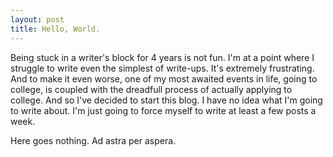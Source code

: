 ```yaml
---
layout: post
title: Hello, World.
---
```


Being stuck in a writer's block for 4 years is not fun. 
I'm at a point where I struggle to write even the simplest of write-ups. It's extremely frustrating. And to make it even worse, one of my most awaited events in life, going to college, is coupled with the dreadfull process of actually applying to college. And so I've decided to start this blog. I have no idea what I'm going to write about. I'm just going to force myself to write at least a few posts a week.

Here goes nothing.
Ad astra per aspera. 
